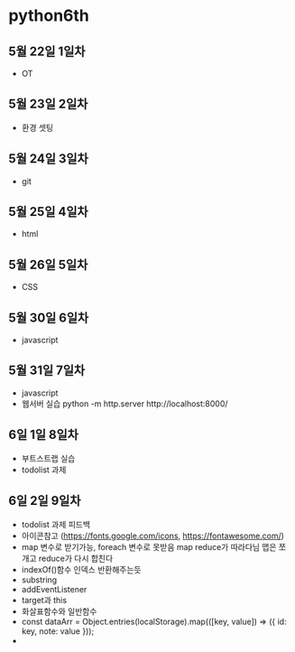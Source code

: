 # python6th

## 5월 22일 1일차
- OT

## 5월 23일 2일차
- 환경 셋팅

## 5월 24일 3일차
- git

## 5월 25일 4일차
- html

## 5월 26일 5일차
- CSS

## 5월 30일 6일차
- javascript

## 5월 31일 7일차
- javascript  
- 웹서버 실습
python -m http.server
http://localhost:8000/

## 6일 1일 8일차
- 부트스트랩 실습
- todolist 과제

## 6일 2일 9일차
- todolist 과제 피드백
- 아이콘참고 (https://fonts.google.com/icons, https://fontawesome.com/)
- map 변수로 받기가능, foreach 변수로 못받음
map reduce가 따라다님 맵은 쪼개고 reduce가 다시 합친다
- indexOf()함수 인덱스 반환해주는듯
- substring
- addEventListener
- target과 this
- 화살표함수와 일반함수
-  const dataArr = Object.entries(localStorage).map(([key, value]) => ({
    id: key,
    note: value
  }));
- 